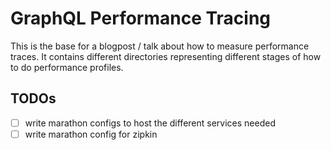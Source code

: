 # GraphQL Performance Tracing

This is the base for a blogpost / talk about how to measure performance traces.
It contains different directories representing different stages of how to do performance profiles.

## TODOs

- [ ] write marathon configs to host the different services needed
- [ ] write marathon config for zipkin
